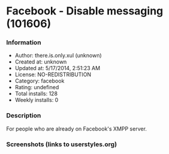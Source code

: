# Facebook - Disable messaging (101606)

### Information
- Author: there.is.only.xul (unknown)
- Created at: unknown
- Updated at: 5/17/2014, 2:51:23 AM
- License: NO-REDISTRIBUTION
- Category: facebook
- Rating: undefined
- Total installs: 128
- Weekly installs: 0


### Description
For people who are already on Facebook's XMPP server.


### Screenshots (links to userstyles.org)




